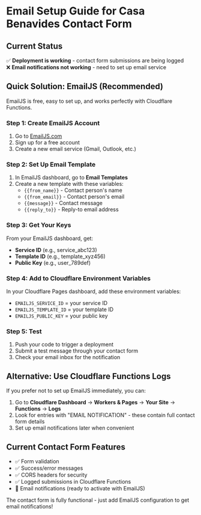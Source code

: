 # Email Setup Guide for Casa Benavides Contact Form

## Current Status
✅ **Deployment is working** - contact form submissions are being logged  
❌ **Email notifications not working** - need to set up email service

## Quick Solution: EmailJS (Recommended)

EmailJS is free, easy to set up, and works perfectly with Cloudflare Functions.

### Step 1: Create EmailJS Account
1. Go to [EmailJS.com](https://www.emailjs.com/)
2. Sign up for a free account
3. Create a new email service (Gmail, Outlook, etc.)

### Step 2: Set Up Email Template
1. In EmailJS dashboard, go to **Email Templates**
2. Create a new template with these variables:
   - `{{from_name}}` - Contact person's name
   - `{{from_email}}` - Contact person's email
   - `{{message}}` - Contact message
   - `{{reply_to}}` - Reply-to email address

### Step 3: Get Your Keys
From your EmailJS dashboard, get:
- **Service ID** (e.g., service_abc123)
- **Template ID** (e.g., template_xyz456)
- **Public Key** (e.g., user_789def)

### Step 4: Add to Cloudflare Environment Variables
In your Cloudflare Pages dashboard, add these environment variables:
- `EMAILJS_SERVICE_ID` = your service ID
- `EMAILJS_TEMPLATE_ID` = your template ID  
- `EMAILJS_PUBLIC_KEY` = your public key

### Step 5: Test
1. Push your code to trigger a deployment
2. Submit a test message through your contact form
3. Check your email inbox for the notification

## Alternative: Use Cloudflare Functions Logs

If you prefer not to set up EmailJS immediately, you can:

1. Go to **Cloudflare Dashboard** → **Workers & Pages** → **Your Site** → **Functions** → **Logs**
2. Look for entries with "EMAIL NOTIFICATION" - these contain full contact form details
3. Set up email notifications later when convenient

## Current Contact Form Features
- ✅ Form validation
- ✅ Success/error messages
- ✅ CORS headers for security
- ✅ Logged submissions in Cloudflare Functions
- 🔄 Email notifications (ready to activate with EmailJS)

The contact form is fully functional - just add EmailJS configuration to get email notifications!
